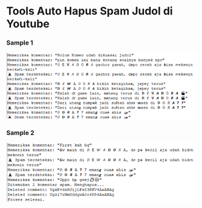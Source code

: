 # Tools Auto Hapus Spam Judol di Youtube

### Sample 1
![image](https://github.com/Kry9toN/AutoDeleteSpamJudol/blob/master/asset/sample.png)

### Sample 2
![image](https://github.com/Kry9toN/AutoDeleteSpamJudol/blob/master/asset/image.png)
